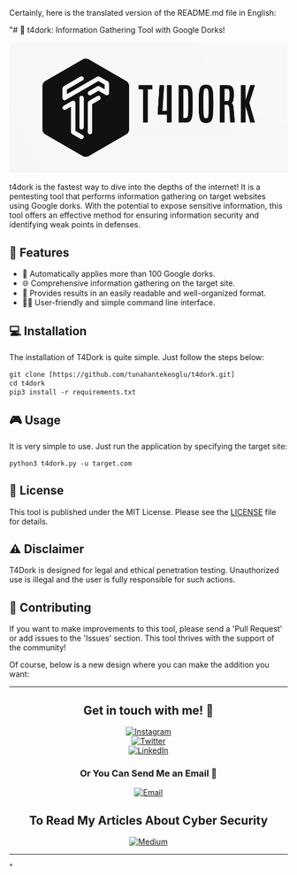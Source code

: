 Certainly, here is the translated version of the README.md file in English:

"# 🚀 t4dork: Information Gathering Tool with Google Dorks!

![Banner](banner.png)

t4dork is the fastest way to dive into the depths of the internet! It is a pentesting tool that performs information gathering on target websites using Google dorks. With the potential to expose sensitive information, this tool offers an effective method for ensuring information security and identifying weak points in defenses.

## 🌟 Features

- 🎯 Automatically applies more than 100 Google dorks.
- 🌐 Comprehensive information gathering on the target site.
- 📝 Provides results in an easily readable and well-organized format.
- 👨‍💻 User-friendly and simple command line interface.

## 💻 Installation

The installation of T4Dork is quite simple. Just follow the steps below:

```
git clone [https://github.com/tunahantekeoglu/t4dork.git]
cd t4dork
pip3 install -r requirements.txt
```

## 🎮 Usage

It is very simple to use. Just run the application by specifying the target site:

```
python3 t4dork.py -u target.com
```

## 📄 License

This tool is published under the MIT License. Please see the [LICENSE](LICENSE) file for details.

## ⚠️ Disclaimer

T4Dork is designed for legal and ethical penetration testing. Unauthorized use is illegal and the user is fully responsible for such actions.

## 👥 Contributing

If you want to make improvements to this tool, please send a 'Pull Request' or add issues to the 'Issues' section. This tool thrives with the support of the community!

Of course, below is a new design where you can make the addition you want:

---

<div align="center">

## Get in touch with me! 🚀

[![Instagram](https://img.shields.io/badge/-tunahantekeoglu-E4405F?style=for-the-badge&logo=Instagram&logoColor=white)](https://www.instagram.com/tunahantekeoglu)<br>
[![Twitter](https://img.shields.io/badge/-tunahantekeoglu-1DA1F2?style=for-the-badge&logo=Twitter&logoColor=white)](https://twitter.com/tunahantekeoglu)<br>
[![LinkedIn](https://img.shields.io/badge/-tunahantekeoglu-0A66C2?style=for-the-badge&logo=LinkedIn&logoColor=white)](https://www.linkedin.com/in/tunahantekeoglu/?originalSubdomain=tr)<br>

### Or You Can Send Me an Email 📩

[![Email](https://img.shields.io/badge/tunahantekeoglu%40gmail.com-D14836?style=for-the-badge&logo=Gmail&logoColor=white)](mailto:tunahantekeoglu@gmail.com)

## To Read My Articles About Cyber Security

[![Medium](https://img.shields.io/badge/-tun4hunt-000000?style=for-the-badge&logo=Medium&logoColor=white)](https://medium.com/@tun4hunt)

</div>

---
"
